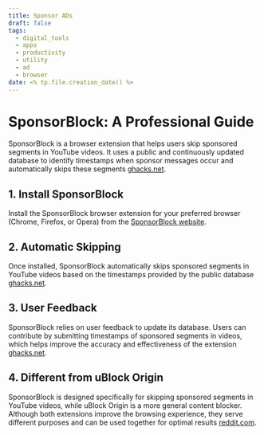 ```yaml
---
title: Sponsor ADs
draft: false
tags:
  - digital_tools   
  - apps
  - productivity
  - utility
  - ad
  - browser
date: <% tp.file.creation_date() %>
---
```

# SponsorBlock: A Professional Guide

SponsorBlock is a browser extension that helps users skip sponsored segments in YouTube videos. It uses a public and continuously updated database to identify timestamps when sponsor messages occur and automatically skips these segments [ghacks.net](https://www.ghacks.net/2020/01/03/skip-sponsor-messages-in-youtube-videos-with-sponsorblock/).

## 1. Install SponsorBlock

Install the SponsorBlock browser extension for your preferred browser (Chrome, Firefox, or Opera) from the [SponsorBlock website](https://sponsor.ajay.app/).

## 2. Automatic Skipping

Once installed, SponsorBlock automatically skips sponsored segments in YouTube videos based on the timestamps provided by the public database [ghacks.net](https://www.ghacks.net/2020/01/03/skip-sponsor-messages-in-youtube-videos-with-sponsorblock/).

## 3. User Feedback

SponsorBlock relies on user feedback to update its database. Users can contribute by submitting timestamps of sponsored segments in videos, which helps improve the accuracy and effectiveness of the extension [ghacks.net](https://www.ghacks.net/2020/01/03/skip-sponsor-messages-in-youtube-videos-with-sponsorblock/).

## 4. Different from uBlock Origin

SponsorBlock is designed specifically for skipping sponsored segments in YouTube videos, while uBlock Origin is a more general content blocker. Although both extensions improve the browsing experience, they serve different purposes and can be used together for optimal results [reddit.com](https://www.reddit.com/r/uBlockOrigin/comments/mlehvv/sponsorblock_and_ublock_origin/).
